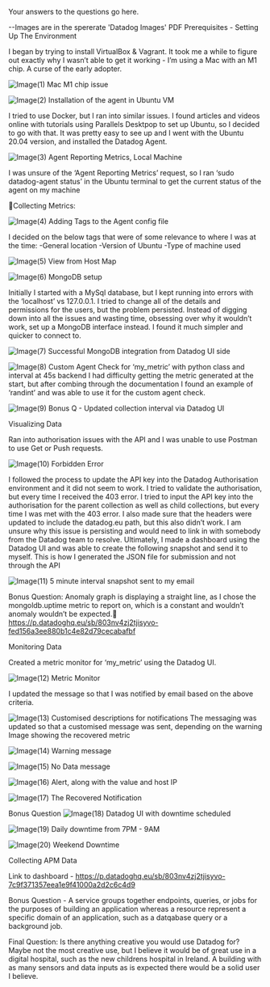 Your answers to the questions go here.

--Images are in the spererate 'Datadog Images' PDF
Prerequisites - Setting Up The Environment

I began by trying to install VirtualBox & Vagrant. It took me a while to figure out exactly why I wasn’t able to get it working - I’m using a Mac with an M1 chip. A curse of the early adopter.

![Image(1)](Image(1).png) Mac M1 chip issue

![Image(2)](Image(2).png) Installation of the agent in Ubuntu VM

I tried to use Docker, but I ran into similar issues. I found articles and videos online with tutorials using Parallels Desktpop to set up Ubuntu, so I decided to go with that. It was pretty easy to see up and I went with the Ubuntu 20.04 version, and installed the Datadog Agent.

![Image(3)](Image(3).png) Agent Reporting Metrics, Local Machine

I was unsure of the ‘Agent Reporting Metrics’ request, so I ran ‘sudo datadog-agent status’ in the Ubuntu terminal to get the current status of the agent on my machine

Collecting Metrics:

![Image(4)](Image(4).png) Adding Tags to the Agent config file

I decided on the below tags that were of some relevance to where I was at the time:
-General location
-Version of Ubuntu 
-Type of machine used

![Image(5)](Image(5).png) View from Host Map

![Image(6)](Image(6).png) MongoDB setup

Initially I started with a MySql database, but I kept running into errors with the ‘localhost’ vs 127.0.0.1. I tried to change all of the details and permissions for the users, but the problem persisted. Instead of digging down into all the issues and wasting time, obsessing over why it wouldn’t work, set up a MongoDB interface instead. I found it much simpler and quicker to connect to.

![Image(7)](Image(7).png) Successful MongoDB integration from Datadog UI side

![Image(8)](Image(8).png) Custom Agent Check for ‘my_metric’ with python class and interval at 45s backend
I had difficulty getting the metric generated at the start, but after combing through the documentation I found an example of ‘randint’ and was able to use it for the custom agent check.

![Image(9)](Image(9).png) Bonus Q - Updated collection interval via Datadog UI

Visualizing Data

Ran into authorisation issues with the API and I was unable to use Postman to use Get or Push requests.

![Image(10)](Image(10).png) Forbidden Error

I followed the process to update the API key into the Datadog Authorisation environment and it did not seem to work. 
I tried to validate the authorisation, but every time I received the 403 error. I tried to input the API key into the authorisation for the parent collection as well as child collections, but every time I was met with the 403 error.
I also made sure that the headers were updated to include the datadog.eu path, but this also didn’t work. I am unsure why this issue is persisting and would need to link in with somebody from the Datadog team to resolve.
Ultimately, I made a dashboard using the Datadog UI and was able to create the following snapshot and send it to myself. This is how I generated the JSON file for submission and not through the API

![Image(11)](Image(11).png) 5 minute interval snapshot sent to my email

Bonus Question: Anomaly graph is displaying a straight line, as I chose the mongoldb.uptime metric to report on, which is a constant and wouldn’t anomaly wouldn’t be expected.
https://p.datadoghq.eu/sb/803nv4zj2tjisyvo-fed156a3ee880b1c4e82d79cecabafbf

Monitoring Data

Created a metric monitor for ‘my_metric’ using the Datadog UI.

![Image(12)](Image(12).png) Metric Monitor

I updated the message so that I was notified by email based on the above criteria. 

![Image(13)](Image(13).png) Customised descriptions for notifications
The messaging was updated so that a customised message was sent, depending on the warning
Image showing the recovered metric

![Image(14)](Image(14).png) Warning message

![Image(15)](Image(15).png) No Data message

![Image(16)](Image(16).png) Alert,  along with the value and host IP 

![Image(17)](Image(17).png) The Recovered Notification

Bonus Question
![Image(18)](Image(18).png) Datadog UI with downtime scheduled 

![Image(19)](Image(19).png) Daily downtime from 7PM - 9AM

![Image(20)](Image(20).png) Weekend Downtime

Collecting APM Data

Link to dashboard - https://p.datadoghq.eu/sb/803nv4zj2tjisyvo-7c9f371357eea1e9f41000a2d2c6c4d9

Bonus Question - A service groups together endpoints, queries, or jobs for the purposes of building an application whereas a resource represent a specific domain of an application, such as a datqabase query or a background job.

Final Question: Is there anything creative you would use Datadog for?
Maybe not the most creative use, but I believe it would be of great use in a digital hospital, such as the new childrens hospital in Ireland. A building with as many sensors and data inputs as is expected there would be a solid user I believe.
